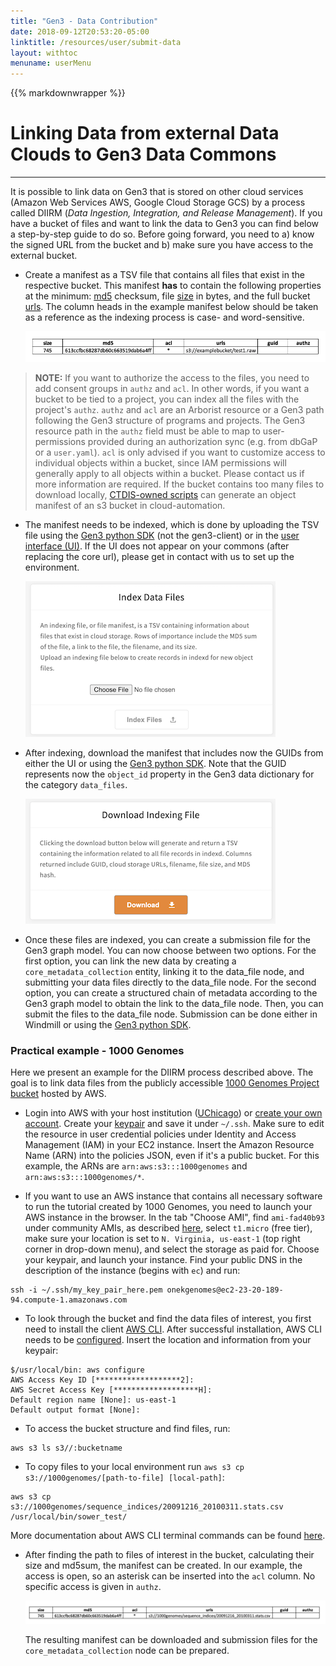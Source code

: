 ```yaml
---
title: "Gen3 - Data Contribution"
date: 2018-09-12T20:53:20-05:00
linktitle: /resources/user/submit-data
layout: withtoc
menuname: userMenu
---
```

{{% markdownwrapper %}}
# Linking Data from external Data Clouds to Gen3 Data Commons
***

It is possible to link data on Gen3 that is stored on other cloud services (Amazon Web Services AWS, Google Cloud Storage GCS) by a process called DIIRM (*Data Ingestion, Integration, and Release Management*). If you have a bucket of files and want to link the data to Gen3 you can find below a step-by-step guide to do so. Before going forward, you need to a) know the signed URL from the bucket and b) make sure you have access to the external bucket.

- Create a manifest as a TSV file that contains all files that exist in the respective bucket. This manifest **has** to contain the following properties at the minimum: <ins>md5</ins> checksum, file <ins>size</ins> in bytes, and the full bucket <ins>urls</ins>. The column heads in the example manifest below should be taken as a reference as the indexing process is case- and word-sensitive.

    ![manifest](content/resources/user/submit-data/manifest_example.png)

>__NOTE:__ If you want to authorize the access to the files, you need to add consent groups in `authz` and `acl`. In other words, if you want a bucket to be tied to a project, you can index all the files with the project's `authz`.
`authz` and `acl` are an Arborist resource or a Gen3 path following the Gen3 structure of programs and projects. The Gen3 resource path in the `authz` field must be able to map to user-permissions provided during an authorization sync (e.g. from dbGaP or a `user.yaml`). `acl` is only advised if you want to customize access to individual objects within a bucket, since IAM permissions will generally apply to all objects within a bucket. Please contact us if more information are required.
If the bucket contains too many files to download locally, [CTDIS-owned scripts](https://github.com/uc-cdis/cloud-automation/blob/master/doc/bucket-manifest.md) can generate an object manifest of an s3 bucket in cloud-automation.

- The manifest needs to be indexed, which is done by uploading the TSV file using the [Gen3 python SDK](https://github.com/uc-cdis/gen3sdk-python/blob/master/README.md#indexing-manifest) (not the gen3-client) or in the [user interface (UI)](https://gen3.datacommons.io/indexing). If the UI does not appear on your commons (after replacing the core url), please get in contact with us to set up the environment.

    ![index_upload](index_upload.png)

- After indexing, download the manifest that includes now the GUIDs from either the UI or using the [Gen3 python SDK](https://github.com/uc-cdis/gen3sdk-python/blob/master/README.md#download-manifest). Note that the GUID represents now the `object_id` property in the Gen3 data dictionary for the category `data_files`.

    ![index_download](index_download.png)

<!---(If you are using cloud-automation, bullets 2 and 3 are done by a [Sower job](https://github.com/uc-cdis/sower-jobs/blob/master/README.md#manifest-indexing).)-->

- Once these files are indexed, you can create a submission file for the Gen3 graph model. You can now choose between two options.
For the first option, you can link the new data by creating a `core_metadata_collection` entity, linking it to the data_file node, and submitting your data files directly to the data_file node. For the second option, you can create a structured chain of metadata according to the Gen3 graph model to obtain the link to the data_file node. Then, you can submit the files to the data_file node. Submission can be done either in Windmill or using the [Gen3 python SDK](https://uc-cdis.github.io/gen3sdk-python/_build/html/submission.html).

### Practical example - 1000 Genomes
Here we present an example for the DIIRM process described above. The goal is to link data files from the publicly accessible [1000 Genomes Project bucket](http://s3.amazonaws.com/1000genomes) hosted by AWS.

- Login into AWS with your host institution ([UChicago](http://awslogin.uchicago.edu/)) or [create your own account](aws.amazon.com/ec2). Create your [keypair](https://docs.aws.amazon.com/AWSEC2/latest/UserGuide/get-set-up-for-amazon-ec2.html#create-a-key-pair) and save it under `~/.ssh`. Make sure to edit the resource in user credential policies under Identity and Access Management (IAM) in your EC2 instance. Insert the Amazon Resource Name (ARN) into the policies JSON, even if it's a public bucket. For this example, the ARNs are `arn:aws:s3:::1000genomes` and `arn:aws:s3:::1000genomes/*`.

- If you want to use an AWS instance that contains all necessary software to run the tutorial created by 1000 Genomes, you need to launch your AWS instance in the browser. In the tab "Choose AMI", find `ami-fad40b93` under community AMIs, as described [here](https://www.internationalgenome.org/using-1000-genomes-data-amazon-web-service-cloud), select `t1.micro` (free tier), make sure your location is set to `N. Virginia, us-east-1` (top right corner in drop-down menu), and select the storage as paid for. Choose your keypair, and launch your instance. Find your public DNS in the description of the instance (begins with `ec`) and run:
```
ssh -i ~/.ssh/my_key_pair_here.pem onekgenomes@ec2-23-20-189-94.compute-1.amazonaws.com
```

- To look through the bucket and find the data files of interest, you first need to install the client [AWS CLI](https://docs.aws.amazon.com/cli/latest/userguide/cli-chap-install.html). After successful installation, AWS CLI needs to be [configured](https://docs.aws.amazon.com/cli/latest/userguide/cli-configure-quickstart.html). Insert the location and information from your keypair:
```
$/usr/local/bin: aws configure
AWS Access Key ID [*******************2]:
AWS Secret Access Key [*******************H]:
Default region name [None]: us-east-1
Default output format [None]:
```

- To access the bucket structure and find files, run:
```
aws s3 ls s3//:bucketname
```

- To copy files to your local environment run `aws s3 cp s3://1000genomes/[path-to-file] [local-path]`:
```
aws s3 cp s3://1000genomes/sequence_indices/20091216_20100311.stats.csv /usr/local/bin/sower_test/
```
More documentation about AWS CLI terminal commands can be found [here](https://aws.amazon.com/cli/#file_commands_anchor).

- After finding the path to files of interest in the bucket, calculating their size and md5sum, the manifest can be created. In our example, the access is open, so an asterisk can be inserted into the `acl` column. No specific access is given in `authz`.

    ![manifest2](manifest_example_2.png)

    The resulting manifest can be downloaded and submission files for the `core_metadata_collection` node can be prepared.
